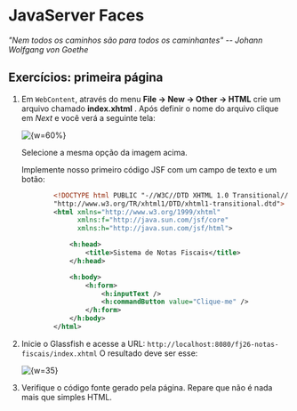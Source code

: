 # JavaServer Faces
_"Nem todos os caminhos são para todos os caminhantes" -- Johann Wolfgang von Goethe_

## Exercícios: primeira página
1. Em `WebContent`, através do menu **File -> New -> Other -> HTML** crie um
	arquivo chamado **index.xhtml** .
	Após definir o nome do arquivo clique em _Next_ e você verá a seguinte tela:

	![ {w=60%}](imagens/nocoes-basicas/transitional.png)

	Selecione a mesma opção da imagem acima.

	Implemente nosso primeiro código JSF com um campo de texto e um botão:

	``` xml
			<!DOCTYPE html PUBLIC "-//W3C//DTD XHTML 1.0 Transitional//EN" 
			"http://www.w3.org/TR/xhtml1/DTD/xhtml1-transitional.dtd">
			<html xmlns="http://www.w3.org/1999/xhtml"
			      xmlns:f="http://java.sun.com/jsf/core"      
			      xmlns:h="http://java.sun.com/jsf/html">

				<h:head>
					<title>Sistema de Notas Fiscais</title>
				</h:head>

				<h:body>
					<h:form>
						<h:inputText />
						<h:commandButton value="Clique-me" />
					</h:form>
			    </h:body>
			</html>
	```
1. Inicie o Glassfish e acesse a URL:
	`http://localhost:8080/fj26-notas-fiscais/index.xhtml`
	O resultado deve ser esse:

	![ {w=35}](imagens/nocoes-basicas/helloworld.png)
1. Verifique o código fonte gerado pela página. Repare que não é nada mais que simples HTML.


<!-- @note
No exercício, faça eles verem o código fonte HTML da pagina inicialmente, aí
preencha a caixa de texto e clique no botão. Observar que os dados são
mantidos. Aí abre-se o HTML depois do submit e observa-se o value no source.
Explicar que o JSF manteve o estado automaticamente, sem fazermos nada. Se
fosse o mesmo exemplo em HTML puro, o campo viria vazio depois do submit.
-->
